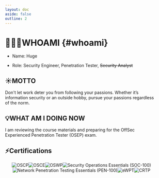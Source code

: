 ```yaml
---
layout: doc
aside: false
outline: 2
---
```


# 🧑🏻‍💻WHOAMI {#whoami}

- Name: Huge

- Role: Security Engineer, Penetration Tester, ~~Security Analyst~~

## ☀️MOTTO

Don't let work deter you from following your passions. Whether it’s information security or an outside hobby, pursue your passions regardless of the norm.

## 💡WHAT AM I DOING NOW

I am reviewing the course materials and preparing for the OffSec Experienced Penetration Tester (OSEP) exam.

## ⚡️Certifications

<div style="display: flex; justify-content: center; flex-wrap: wrap;">
  <img src="/badge_oscp.png" alt="OSCP" />
  <img src="/badge_osce.png" alt="OSCE" />
  <img src="/badge_oswp.png" alt="OSWP" />
  <img src="/badge_soc-100.png" alt="Security Operations Essentials (SOC-100)" />
  <img src="/badge_pen-100.png" alt="Network Penetration Testing Essentials (PEN-100)" />
  <img src="/badge_eWPT.png" alt="eWPT" />
  <img src="/badge_crtp.png" alt="CRTP" />
</div>
